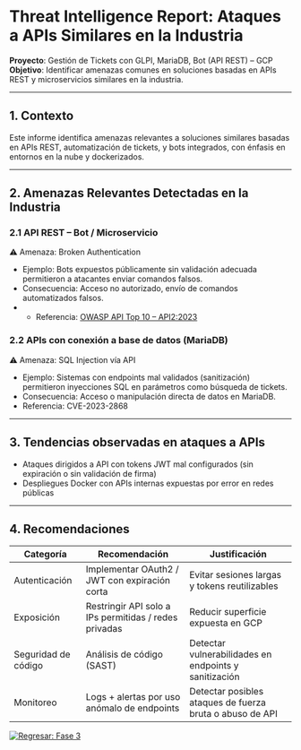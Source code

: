 # Threat Intelligence Report: Ataques a APIs Similares en la Industria  

**Proyecto**: Gestión de Tickets con GLPI, MariaDB, Bot (API REST) – GCP  
**Objetivo**: Identificar amenazas comunes en soluciones basadas en APIs REST y microservicios similares en la industria.  
________________________________________

## 1. Contexto  
Este informe identifica amenazas relevantes a soluciones similares basadas en APIs REST, automatización de tickets, y bots integrados, con énfasis en entornos en la nube y dockerizados.  
________________________________________

## 2. Amenazas Relevantes Detectadas en la Industria  

### 2.1 API REST – Bot / Microservicio  
⚠️ Amenaza: Broken Authentication  
  - Ejemplo: Bots expuestos públicamente sin validación adecuada permitieron a atacantes enviar comandos falsos.  
  - Consecuencia: Acceso no autorizado, envío de comandos automatizados falsos.  
  - - Referencia: [OWASP API Top 10 – API2:2023](https://owasp.org/API-Security/editions/2023/en/0xa2-broken-authentication/)


### 2.2 APIs con conexión a base de datos (MariaDB)  
⚠️ Amenaza: SQL Injection vía API  
  - Ejemplo: Sistemas con endpoints mal validados (sanitización) permitieron inyecciones SQL en parámetros como búsqueda de tickets.  
  - Consecuencia: Acceso o manipulación directa de datos en MariaDB.  
  - Referencia: CVE-2023-2868 

________________________________________

## 3. Tendencias observadas en ataques a APIs

- Ataques dirigidos a API con tokens JWT mal configurados (sin expiración o sin validación de firma)  
- Despliegues Docker con APIs internas expuestas por error en redes públicas  

________________________________________

## 4. Recomendaciones

| Categoría           | Recomendación                                  | Justificación                                             |
|---------------------|------------------------------------------------|------------------------------------------------------------|
| Autenticación       | Implementar OAuth2 / JWT con expiración corta | Evitar sesiones largas y tokens reutilizables              |
| Exposición          | Restringir API solo a IPs permitidas / redes privadas | Reducir superficie expuesta en GCP                      |
| Seguridad de código | Análisis de código (SAST)                      | Detectar vulnerabilidades en endpoints y sanitización      |
| Monitoreo           | Logs + alertas por uso anómalo de endpoints   | Detectar posibles ataques de fuerza bruta o abuso de API   |


<a href="https://github.com/jaiderospina/DevSecOps2025/blob/main/ExamenFinal/GRUPO2/Documentaci%C3%B3n/README.md#-3-fase-de-integraci%C3%B3n-de-seguridad" target="_blank">
  <img src="https://img.shields.io/badge/Regresar-Fase%203-blue" alt="Regresar: Fase 3" />
</a>